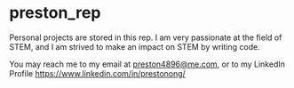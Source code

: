 # preston_rep
Personal projects are stored in this rep. I am very passionate at the field of STEM, and I am strived to make an impact on STEM by writing code.

You may reach me to my email at preston4896@me.com, or to my LinkedIn Profile https://www.linkedin.com/in/prestonong/
